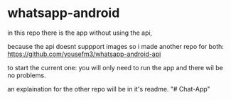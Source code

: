 # whatsapp-android
in this repo there is the app without using the api, 

because the api doesnt suppport images so i made another repo for both: https://github.com/yousefm3/whatsapp-android-api


to start the current one: you will only need to run the app and there wil be no problems. 


an explaination for the other repo will be in it's readme.
"# Chat-App" 
